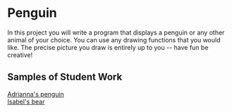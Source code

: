 Penguin
=============

In this project you will write a program that displays a penguin or any other animal of your choice. You can use any drawing functions that you would like. The precise picture you draw is entirely up to you -- have fun be creative!

Samples of Student Work
-----------------------
[Adrianna's penguin](http://bartalottia16.github.io/Penguin)  
[Isabel's bear](http://isabel98b.github.io/Penguin/)  

